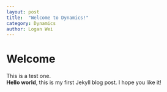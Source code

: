```yaml
---
layout: post
title:  "Welcome to Dynamics!"
category: Dynamics
author: Logan Wei
---
```


# Welcome
This is a test one.<br>
**Hello world**, this is my first Jekyll blog post.
I hope you like it!